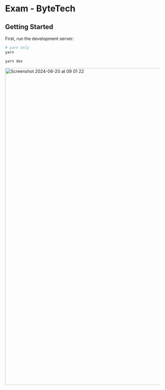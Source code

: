 # Exam - ByteTech

## Getting Started

First, run the development server:

```bash
# yarn only
yarn

yarn dev
```

<img width="1029" alt="Screenshot 2024-06-20 at 09 01 22" src="https://github.com/danghieuliem/Exam_ByteTech/assets/60537515/3f18b355-0322-4428-9a4d-77c526caed40">
